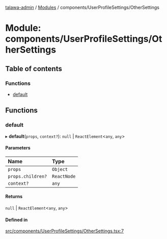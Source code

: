 [talawa-admin](../README.md) / [Modules](../modules.md) / components/UserProfileSettings/OtherSettings

# Module: components/UserProfileSettings/OtherSettings

## Table of contents

### Functions

- [default](components_UserProfileSettings_OtherSettings.md#default)

## Functions

### default

▸ **default**(`props`, `context?`): ``null`` \| `ReactElement`\<`any`, `any`\>

#### Parameters

| Name | Type |
| :------ | :------ |
| `props` | `Object` |
| `props.children?` | `ReactNode` |
| `context?` | `any` |

#### Returns

``null`` \| `ReactElement`\<`any`, `any`\>

#### Defined in

[src/components/UserProfileSettings/OtherSettings.tsx:7](https://github.com/AVtheking/talawa-admin/blob/2c36281/src/components/UserProfileSettings/OtherSettings.tsx#L7)
